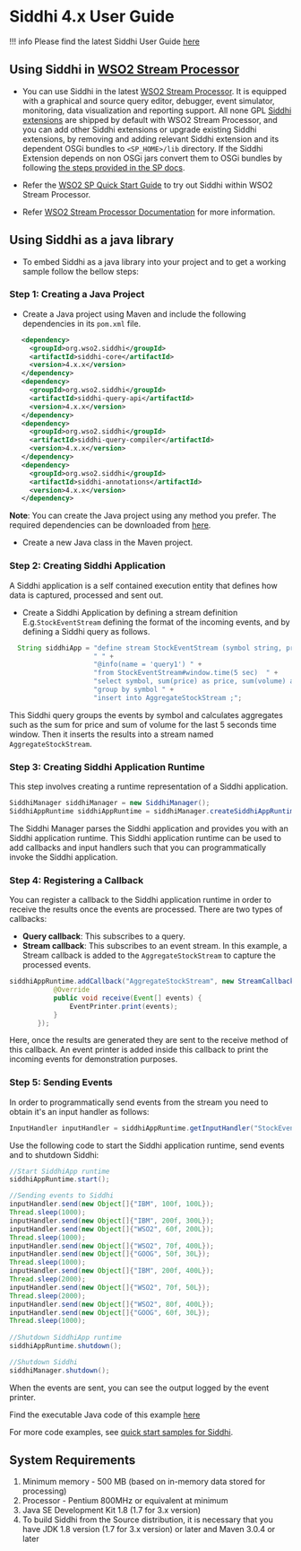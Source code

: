 # Siddhi 4.x User Guide

!!! info
    Please find the latest Siddhi User Guide [here](https://siddhi-io.github.io/siddhi/documentation/siddhi-5.x/user-guide-5.x/)


## **Using Siddhi in <a target="_blank" href="https://wso2.com/analytics-and-stream-processing/">WSO2 Stream Processor</a>**

* You can use Siddhi in the latest <a target="_blank" href="https://wso2.com/analytics-and-stream-processing/">WSO2 Stream 
Processor</a>. It is equipped with a graphical and source query editor, debugger, event simulator, monitoring, data visualization and reporting support. 
All none GPL <a target="_blank" href="http://siddhi.io/extensions/">Siddhi extensions</a> are shipped by default with 
WSO2 Stream Processor, and you can add other Siddhi extensions or upgrade existing Siddhi extensions, by removing and 
adding relevant Siddhi extension and its dependent OSGi bundles to `<SP_HOME>/lib` directory. If the Siddhi Extension depends on non OSGi jars 
convert them to OSGi bundles by following <a target="_blank" href="https://docs.wso2.com/display/SP4xx/Adding+Third+Party+Non+OSGi+Libraries">the steps provided in the SP docs</a>. 

* Refer the <a target="_blank" href="https://docs.wso2.com/display/SP4xx/Quick+Start+Guide">WSO2 SP Quick Start Guide</a> to try out Siddhi within WSO2 Stream Processor. 

* Refer <a target="_blank" href="https://docs.wso2.com/display/SP4xx">WSO2 Stream Processor Documentation</a> for more information.
 
## **Using Siddhi as a java library**

* To embed Siddhi as a java library into your project and to get a working sample follow the bellow steps:

### Step 1: Creating a Java Project

* Create a Java project using Maven and include the following dependencies in its `pom.xml` file.

```xml
   <dependency>
     <groupId>org.wso2.siddhi</groupId>
     <artifactId>siddhi-core</artifactId>
     <version>4.x.x</version>
   </dependency>
   <dependency>
     <groupId>org.wso2.siddhi</groupId>
     <artifactId>siddhi-query-api</artifactId>
     <version>4.x.x</version>
   </dependency>
   <dependency>
     <groupId>org.wso2.siddhi</groupId>
     <artifactId>siddhi-query-compiler</artifactId>
     <version>4.x.x</version>
   </dependency>
   <dependency>
     <groupId>org.wso2.siddhi</groupId>
     <artifactId>siddhi-annotations</artifactId>
     <version>4.x.x</version>
   </dependency>   
```
  
  **Note**: You can create the Java project using any method you prefer. The required dependencies can be downloaded from [here](http://maven.wso2.org/nexus/content/groups/wso2-public/org/wso2/siddhi/).
* Create a new Java class in the Maven project.

### Step 2: Creating Siddhi Application
A Siddhi application is a self contained execution entity that defines how data is captured, processed and sent out.  

* Create a Siddhi Application by defining a stream definition E.g.`StockEventStream` defining the format of the incoming
 events, and by defining a Siddhi query as follows.
```java
  String siddhiApp = "define stream StockEventStream (symbol string, price float, volume long); " + 
                     " " +
                     "@info(name = 'query1') " +
                     "from StockEventStream#window.time(5 sec)  " +
                     "select symbol, sum(price) as price, sum(volume) as volume " +
                     "group by symbol " +
                     "insert into AggregateStockStream ;";
```
  This Siddhi query groups the events by symbol and calculates aggregates such as the sum for price and sum of volume 
  for the last 5 seconds time window. Then it inserts the results into a stream named `AggregateStockStream`. 
  
### Step 3: Creating Siddhi Application Runtime
This step involves creating a runtime representation of a Siddhi application.
```java
SiddhiManager siddhiManager = new SiddhiManager();
SiddhiAppRuntime siddhiAppRuntime = siddhiManager.createSiddhiAppRuntime(siddhiApp);
```
The Siddhi Manager parses the Siddhi application and provides you with an Siddhi application runtime. 
This Siddhi application runtime can be used to add callbacks and input handlers such that you can 
programmatically invoke the Siddhi application.

### Step 4: Registering a Callback
You can register a callback to the Siddhi application runtime in order to receive the results once the events are processed. There are two types of callbacks:

+ **Query callback**: This subscribes to a query.
+ **Stream callback**: This subscribes to an event stream.
In this example, a Stream callback is added to the `AggregateStockStream` to capture the processed events.

```java
siddhiAppRuntime.addCallback("AggregateStockStream", new StreamCallback() {
           @Override
           public void receive(Event[] events) {
               EventPrinter.print(events);
           }
       });
```
Here, once the results are generated they are sent to the receive method of this callback. An event printer is added 
inside this callback to print the incoming events for demonstration purposes.

### Step 5: Sending Events
In order to programmatically send events from the stream you need to obtain it's an input handler as follows:
```java
InputHandler inputHandler = siddhiAppRuntime.getInputHandler("StockEventStream");
```
Use the following code to start the Siddhi application runtime, send events and to shutdown Siddhi:
```java
//Start SiddhiApp runtime
siddhiAppRuntime.start();

//Sending events to Siddhi
inputHandler.send(new Object[]{"IBM", 100f, 100L});
Thread.sleep(1000);
inputHandler.send(new Object[]{"IBM", 200f, 300L});
inputHandler.send(new Object[]{"WSO2", 60f, 200L});
Thread.sleep(1000);
inputHandler.send(new Object[]{"WSO2", 70f, 400L});
inputHandler.send(new Object[]{"GOOG", 50f, 30L});
Thread.sleep(1000);
inputHandler.send(new Object[]{"IBM", 200f, 400L});
Thread.sleep(2000);
inputHandler.send(new Object[]{"WSO2", 70f, 50L});
Thread.sleep(2000);
inputHandler.send(new Object[]{"WSO2", 80f, 400L});
inputHandler.send(new Object[]{"GOOG", 60f, 30L});
Thread.sleep(1000);
 
//Shutdown SiddhiApp runtime
siddhiAppRuntime.shutdown();

//Shutdown Siddhi
siddhiManager.shutdown();
```
When the events are sent, you can see the output logged by the event printer.

Find the executable Java code of this example [here](https://github.com/wso2/siddhi/tree/master/modules/siddhi-samples/quick-start-samples/src/main/java/io/siddhi/sample/TimeWindowSample.java)

For more code examples, see [quick start samples for Siddhi](https://github.com/wso2/siddhi/tree/master/modules/siddhi-samples/quick-start-samples).

## System Requirements
1. Minimum memory - 500 MB (based on in-memory data stored for processing)
2. Processor      - Pentium 800MHz or equivalent at minimum
3. Java SE Development Kit 1.8 (1.7 for 3.x version)
4. To build Siddhi from the Source distribution, it is necessary that you have
   JDK 1.8 version (1.7 for 3.x version) or later and Maven 3.0.4 or later
